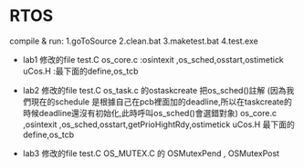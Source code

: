 # RTOS

compile & run:
1.goToSource
2.clean.bat
3.maketest.bat
4.test.exe

* lab1 修改的file
test.C
os_core.c :osintexit ,os_sched,osstart,ostimetick
uCos.H :最下面的define,os_tcb

* lab2 修改的file
test.C
os_task.c 的ostaskcreate 把os_sched()註解 (因為我們現在的schedule 是根據自己在pcb裡面加的deadline,所以在taskcreate的時候deadline還沒有初始化,此時呼叫os_sched()會選錯對象)
os_core.c ,osintexit ,os_sched,osstart,getPrioHightRdy,ostimetick
uCos.H 最下面的define,os_tcb

* lab3 修改的file
test.C
OS_MUTEX.C 的 OSMutexPend , OSMutexPost
